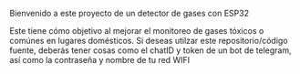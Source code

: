 Bienvenido a este proyecto de un detector de gases con ESP32

Este tiene cómo objetivo al mejorar el monitoreo de gases tóxicos o comúnes en lugares domésticos. 
Si deseas utilzar este repositorio/código fuente, deberás tener cosas como el chatID y token de un bot de telegram, así como la contraseña y nombre de tu red WIFI
